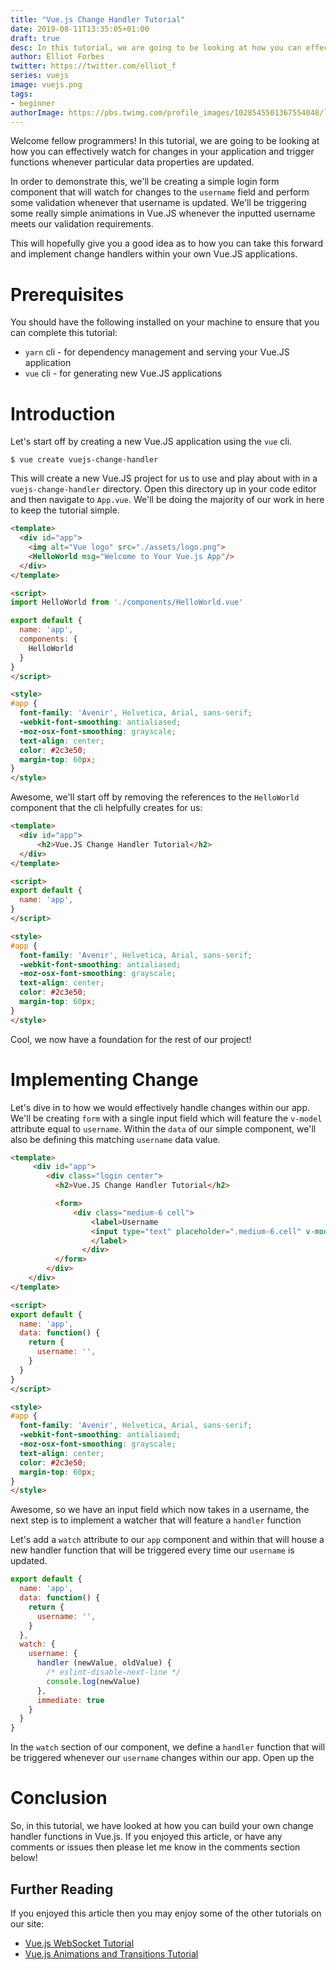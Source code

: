 ```yaml
---
title: "Vue.js Change Handler Tutorial"
date: 2019-08-11T13:35:05+01:00
draft: true
desc: In this tutorial, we are going to be looking at how you can effectively watch for changes within a Vue.JS applications.
author: Elliot Forbes
twitter: https://twitter.com/elliot_f
series: vuejs
image: vuejs.png
tags:
- beginner
authorImage: https://pbs.twimg.com/profile_images/1028545501367554048/lzr43cQv_400x400.jpg
---
```


Welcome fellow programmers! In this tutorial, we are going to be looking at how you can effectively watch for changes in your application and trigger functions whenever particular data properties are updated. 

In order to demonstrate this, we'll be creating a simple login form component that will watch for changes to the `username` field and perform some validation whenever that username is updated. We'll be triggering some really simple animations in Vue.JS whenever the inputted username meets our validation requirements. 

This will hopefully give you a good idea as to how you can take this forward and implement change handlers within your own Vue.JS applications.

# Prerequisites

You should have the following installed on your machine to ensure that you can complete this tutorial:

* `yarn` cli - for dependency management and serving your Vue.JS application
* `vue` cli - for generating new Vue.JS applications

# Introduction

Let's start off by creating a new Vue.JS application using the `vue` cli. 

```output
$ vue create vuejs-change-handler
```

This will create a new Vue.JS project for us to use and play about with in a `vuejs-change-handler` directory. Open this directory up in your code editor and then navigate to `App.vue`. We'll be doing the majority of our work in here to keep the tutorial simple.

```html
<template>
  <div id="app">
    <img alt="Vue logo" src="./assets/logo.png">
    <HelloWorld msg="Welcome to Your Vue.js App"/>
  </div>
</template>

<script>
import HelloWorld from './components/HelloWorld.vue'

export default {
  name: 'app',
  components: {
    HelloWorld
  }
}
</script>

<style>
#app {
  font-family: 'Avenir', Helvetica, Arial, sans-serif;
  -webkit-font-smoothing: antialiased;
  -moz-osx-font-smoothing: grayscale;
  text-align: center;
  color: #2c3e50;
  margin-top: 60px;
}
</style>
```

Awesome, we'll start off by removing the references to the `HelloWorld` component that the cli helpfully creates for us:

```html
<template>
  <div id="app">
      <h2>Vue.JS Change Handler Tutorial</h2>
  </div>
</template>

<script>
export default {
  name: 'app',
}
</script>

<style>
#app {
  font-family: 'Avenir', Helvetica, Arial, sans-serif;
  -webkit-font-smoothing: antialiased;
  -moz-osx-font-smoothing: grayscale;
  text-align: center;
  color: #2c3e50;
  margin-top: 60px;
}
</style>
```

Cool, we now have a foundation for the rest of our project!

# Implementing Change

Let's dive in to how we would effectively handle changes within our app. We'll be creating `form` with a single input field which will feature the `v-model` attribute equal to `username`. Within the `data` of our simple component, we'll also be defining this matching `username` data value.

```html
<template>
     <div id="app">
        <div class="login center">
          <h2>Vue.JS Change Handler Tutorial</h2>

          <form>
              <div class="medium-6 cell">
                  <label>Username
                  <input type="text" placeholder=".medium-6.cell" v-model="username">
                  </label>
                </div>
          </form>
        </div>
    </div>
</template>

<script>
export default {
  name: 'app',
  data: function() {
    return {
      username: '',
    }
  }
}
</script>

<style>
#app {
  font-family: 'Avenir', Helvetica, Arial, sans-serif;
  -webkit-font-smoothing: antialiased;
  -moz-osx-font-smoothing: grayscale;
  text-align: center;
  color: #2c3e50;
  margin-top: 60px;
}
</style>

```

Awesome, so we have an input field which now takes in a username, the next step is to implement a watcher that will feature a `handler` function 

Let's add a `watch` attribute to our `app` component and within that will house a new handler function that will be triggered every time our `username` is updated. 

```js
export default {
  name: 'app',
  data: function() {
    return {
      username: '',
    }
  },
  watch: {
    username: {
      handler (newValue, oldValue) {
        /* eslint-disable-next-line */
        console.log(newValue) 
      },
      immediate: true
    }
  }
}
```

In the `watch` section of our component, we define a `handler` function that will be triggered whenever our `username` changes within our app. Open up the 

# Conclusion

So, in this tutorial, we have looked at how you can build your own change handler functions in Vue.js. If you enjoyed this article, or have any comments or issues then please let me know in the comments section below!

## Further Reading

If you enjoyed this article then you may enjoy some of the other tutorials on our site:

* [Vue.js WebSocket Tutorial](/javascript/vuejs/vuejs-websocket-tutorial/)
* [Vue.js Animations and Transitions Tutorial](/javascript/vuejs/vuejs-transitions-animations-tutorial/)